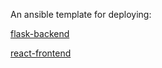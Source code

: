An ansible template for deploying:

[flask-backend](https://github.com/razamanaza/flask-backend)

[react-frontend](https://github.com/razamanaza/react-frontend)
